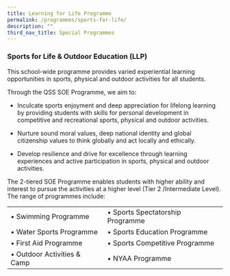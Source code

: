 ```yaml
---
title: Learning for Life Programme
permalink: /programmes/sports-for-life/
description: ""
third_nav_title: Special Programmes
---
```



### Sports for Life & Outdoor Education (LLP)


This school-wide programme provides varied experiential learning opportunities in sports, physical and outdoor activities for all students.

  

Through the QSS SOE Programme, we aim to:

  

*   Inculcate sports enjoyment and deep appreciation for lifelong learning by providing students with skills for personal development in competitive and recreational sports, physical and outdoor activities.  
    
*   Nurture sound moral values, deep national identity and global citizenship values to think globally and act locally and ethically.  
    
*   Develop resilience and drive for excellence through learning experiences and active participation in sports, physical and outdoor activities.  
    

  

The 2-tiered SOE Programme enables students with higher ability and interest to pursue the activities at a higher level (Tier 2 /Intermediate Level). The range of programmes include:

|  	|  	|
|---	|---	|
| • Swimming Programme 	| • Sports Spectatorship Programme 	|
| • Water Sports Programme 	| • Sports Education Programme 	|
| • First Aid Programme 	| • Sports Competitive Programme 	|
| • Outdoor Activities & Camp 	| • NYAA Programme 	|